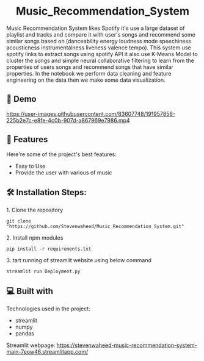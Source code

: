 <h1 align="center" id="title">Music_Recommendation_System</h1>

<p id="description">Music Recommendation System likes Spotify it's use a large dataset of playlist and tracks and compare it with user's songs and recommend some similar songs based on (danceability energy loudness mode speechiness acousticness instrumentalness liveness valence tempo). This system use spotify links to extract songs using spotify API it also use K-Means Model to cluster the songs and simple neural collaborative filtering to learn from the properties of users songs and recommend songs that have similar properties. In the notebook we perform data cleaning and feature engineering on the data then we make some data visualization.</p>

<h2>🚀 Demo</h2>

https://user-images.githubusercontent.com/83607748/191957856-225b2e7c-e8fe-4c0b-907d-a867969e7986.mp4
  
  
<h2>🧐 Features</h2>

Here're some of the project's best features:

*   Easy to Use
*   Provide the user with various of music

<h2>🛠️ Installation Steps:</h2>

<p>1. Clone the repository</p>

```
git clone "https://github.com/Stevenwaheed/Music_Recommendation_System.git"
```

<p>2. Install npm modules</p>

```
pip install -r requirements.txt
```

<p>3. tart running of streamlit website using below command</p>

```
streamlit run Deployment.py
```

  
  
<h2>💻 Built with</h2>

Technologies used in the project:

*   streamlit
*   numpy
*   pandas

Streamlit webpage: https://stevenwaheed-music-recommendation-system-main-7eow46.streamlitapp.com/
